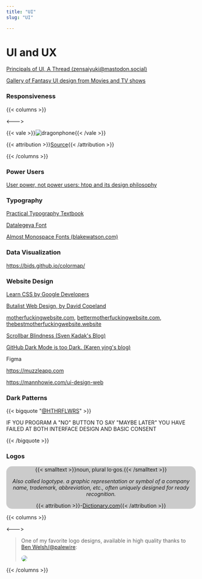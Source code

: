 ```yaml
---
title: "UI"
slug: "UI"

---
```


# UI and UX

[Principals of UI, A Thread (zensaiyuki@mastodon.social)](https://mastodon.social/@zensaiyuki/102683452946911475)

[Gallery of Fantasy UI design from Movies and TV shows](https://www.pushing-pixels.org/fui/)

### Responsiveness

{{< columns >}}

<--->

{{< vale >}}![dragonphone](/design/dragonphone.webp ':size=45%'){{< /vale >}}

{{< attribution >}}[Source](https://twitter.com/kogotsuchidark/status/1313211696677302273/photo/1){{< /attribution >}}

{{< /columns >}}

### Power Users

[User power, not power users: htop and its design philosophy](https://hisham.hm/2020/12/18/user-power-not-power-users-htop-and-its-design-philosophy/)

### Typography

[Practical Typography Textbook](https://practicaltypography.com/)

[Datalegeya Font](http://www.datalegreya.com/?lang=en)

[Almost Monospace Fonts (blakewatson.com)](https://blakewatson.com/journal/almost-monospaced-the-perfect-fonts-for-writing/)

### Data Visualization

https://bids.github.io/colormap/

### Website Design

[Learn CSS by Google Developers](https://web.dev/learn/css/)

[Butalist Web Design, by David Copeland](https://brutalist-web.design/)

[motherfuckingwebsite.com](http://motherfuckingwebsite.com/), [bettermotherfuckingwebsite.com](http://bettermotherfuckingwebsite.com/), [thebestmotherfuckingwebsite.website](https://thebestmotherfucking.website/)

[Scrollbar Blindness (Sven Kadak's Blog)](https://svenkadak.com/blog/scrollbar-blindness)

[GitHub Dark Mode is too Dark. (Karen ying's blog)](https://blog.karenying.com/posts/github-darkmode-sucks)

Figma

https://muzzleapp.com

https://mannhowie.com/ui-design-web

### Dark Patterns

{{< bigquote "[@HTHRFLWRS](https://cohost.org/hthrflwrs)" >}}

IF YOU PROGRAM A "NO" BUTTON TO SAY "MAYBE LATER" YOU HAVE FAILED AT BOTH INTERFACE DESIGN AND BASIC CONSENT

{{< /bigquote >}}

### Logos

<div style="background:#0003;border-radius:15px;text-align: center;">

{{< smalltext >}}noun, plural lo·gos.{{< /smalltext >}}

*Also called logotype. a graphic representation or symbol of a company name, trademark, abbreviation, etc., often uniquely designed for ready recognition.*

{{< attribution >}}-[Dictionary.com](https://www.dictionary.com/browse/logo){{< /attribution >}}

</div>

{{< columns >}}

<--->

> One of my favorite logo designs, available in high quality thanks to [Ben Welsh/@palewire](https://twitter.com/palewire):
>
> <img src="https://github.com/palewire/nrol-39-logo/raw/master/nrol_39.png" style="border-radius:50%;">


{{< /columns >}}